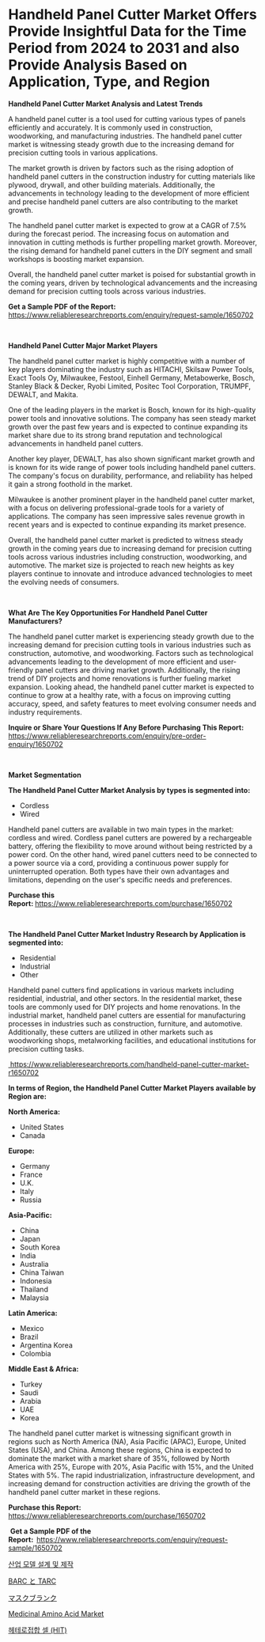 <p><h1>Handheld Panel Cutter Market Offers Provide Insightful Data for the Time Period from 2024 to 2031 and also Provide Analysis Based on Application, Type, and Region</h1></p><p><strong>Handheld Panel Cutter Market Analysis and Latest Trends</strong></p>
<p><p>A handheld panel cutter is a tool used for cutting various types of panels efficiently and accurately. It is commonly used in construction, woodworking, and manufacturing industries. The handheld panel cutter market is witnessing steady growth due to the increasing demand for precision cutting tools in various applications.</p><p>The market growth is driven by factors such as the rising adoption of handheld panel cutters in the construction industry for cutting materials like plywood, drywall, and other building materials. Additionally, the advancements in technology leading to the development of more efficient and precise handheld panel cutters are also contributing to the market growth.</p><p>The handheld panel cutter market is expected to grow at a CAGR of 7.5% during the forecast period. The increasing focus on automation and innovation in cutting methods is further propelling market growth. Moreover, the rising demand for handheld panel cutters in the DIY segment and small workshops is boosting market expansion.</p><p>Overall, the handheld panel cutter market is poised for substantial growth in the coming years, driven by technological advancements and the increasing demand for precision cutting tools across various industries.</p></p>
<p><strong>Get a Sample PDF of the Report:&nbsp;</strong> <a href="https://www.reliableresearchreports.com/enquiry/request-sample/1650702">https://www.reliableresearchreports.com/enquiry/request-sample/1650702</a></p>
<p>&nbsp;</p>
<p><strong>Handheld Panel Cutter Major Market Players</strong></p>
<p><p>The handheld panel cutter market is highly competitive with a number of key players dominating the industry such as HITACHI, Skilsaw Power Tools, Exact Tools Oy, Milwaukee, Festool, Einhell Germany, Metabowerke, Bosch, Stanley Black & Decker, Ryobi Limited, Positec Tool Corporation, TRUMPF, DEWALT, and Makita.</p><p>One of the leading players in the market is Bosch, known for its high-quality power tools and innovative solutions. The company has seen steady market growth over the past few years and is expected to continue expanding its market share due to its strong brand reputation and technological advancements in handheld panel cutters.</p><p>Another key player, DEWALT, has also shown significant market growth and is known for its wide range of power tools including handheld panel cutters. The company's focus on durability, performance, and reliability has helped it gain a strong foothold in the market.</p><p>Milwaukee is another prominent player in the handheld panel cutter market, with a focus on delivering professional-grade tools for a variety of applications. The company has seen impressive sales revenue growth in recent years and is expected to continue expanding its market presence.</p><p>Overall, the handheld panel cutter market is predicted to witness steady growth in the coming years due to increasing demand for precision cutting tools across various industries including construction, woodworking, and automotive. The market size is projected to reach new heights as key players continue to innovate and introduce advanced technologies to meet the evolving needs of consumers.</p></p>
<p>&nbsp;</p>
<p><strong>What Are The Key Opportunities For Handheld Panel Cutter Manufacturers?</strong></p>
<p><p>The handheld panel cutter market is experiencing steady growth due to the increasing demand for precision cutting tools in various industries such as construction, automotive, and woodworking. Factors such as technological advancements leading to the development of more efficient and user-friendly panel cutters are driving market growth. Additionally, the rising trend of DIY projects and home renovations is further fueling market expansion. Looking ahead, the handheld panel cutter market is expected to continue to grow at a healthy rate, with a focus on improving cutting accuracy, speed, and safety features to meet evolving consumer needs and industry requirements.</p></p>
<p><strong>Inquire or Share Your Questions If Any Before Purchasing This Report:</strong> <a href="https://www.reliableresearchreports.com/enquiry/pre-order-enquiry/1650702">https://www.reliableresearchreports.com/enquiry/pre-order-enquiry/1650702</a></p>
<p>&nbsp;</p>
<p><strong>Market Segmentation</strong></p>
<p><strong>The Handheld Panel Cutter Market Analysis by types is segmented into:</strong></p>
<p><ul><li>Cordless</li><li>Wired</li></ul></p>
<p><p>Handheld panel cutters are available in two main types in the market: cordless and wired. Cordless panel cutters are powered by a rechargeable battery, offering the flexibility to move around without being restricted by a power cord. On the other hand, wired panel cutters need to be connected to a power source via a cord, providing a continuous power supply for uninterrupted operation. Both types have their own advantages and limitations, depending on the user's specific needs and preferences.</p></p>
<p><strong>Purchase this Report:&nbsp;</strong><a href="https://www.reliableresearchreports.com/purchase/1650702">https://www.reliableresearchreports.com/purchase/1650702</a></p>
<p>&nbsp;</p>
<p><strong>The Handheld Panel Cutter Market Industry Research by Application is segmented into:</strong></p>
<p><ul><li>Residential</li><li>Industrial</li><li>Other</li></ul></p>
<p><p>Handheld panel cutters find applications in various markets including residential, industrial, and other sectors. In the residential market, these tools are commonly used for DIY projects and home renovations. In the industrial market, handheld panel cutters are essential for manufacturing processes in industries such as construction, furniture, and automotive. Additionally, these cutters are utilized in other markets such as woodworking shops, metalworking facilities, and educational institutions for precision cutting tasks.</p></p>
<p><a href="https://www.reliableresearchreports.com/handheld-panel-cutter-market-r1650702">&nbsp;https://www.reliableresearchreports.com/handheld-panel-cutter-market-r1650702</a></p>
<p><strong>In terms of Region, the Handheld Panel Cutter Market Players available by Region are:</strong></p>
<p>
    <p> <strong> North America: </strong>
        <ul>
            <li>United States</li>
            <li>Canada</li>
        </ul>
        </p> 
    <p> <strong> Europe: </strong>
        <ul>
            <li>Germany</li>
            <li>France</li>
            <li>U.K.</li>
            <li>Italy</li>
            <li>Russia</li>
        </ul>
        </p> 
    <p> <strong> Asia-Pacific: </strong>
        <ul>
            <li>China</li>
            <li>Japan</li>
            <li>South Korea</li>
            <li>India</li>
            <li>Australia</li>
            <li>China Taiwan</li>
            <li>Indonesia</li>
            <li>Thailand</li>
            <li>Malaysia</li>
        </ul>
        </p> 
    <p> <strong> Latin America: </strong>
        <ul>
            <li>Mexico</li>
            <li>Brazil</li>
            <li>Argentina Korea</li>
            <li>Colombia</li>
        </ul>
        </p> 
    <p> <strong> Middle East & Africa: </strong>
        <ul>
            <li>Turkey</li>
            <li>Saudi</li>
            <li>Arabia</li>
            <li>UAE</li>
            <li>Korea</li>
        </ul>
    </p>
    </p>
<p><p>The handheld panel cutter market is witnessing significant growth in regions such as North America (NA), Asia Pacific (APAC), Europe, United States (USA), and China. Among these regions, China is expected to dominate the market with a market share of 35%, followed by North America with 25%, Europe with 20%, Asia Pacific with 15%, and the United States with 5%. The rapid industrialization, infrastructure development, and increasing demand for construction activities are driving the growth of the handheld panel cutter market in these regions.</p></p>
<p><strong>Purchase this Report: </strong><a href="https://www.reliableresearchreports.com/purchase/1650702">https://www.reliableresearchreports.com/purchase/1650702</a></p>
<p>&nbsp;<strong>Get a Sample PDF of the Report:&nbsp;&nbsp;</strong><a href="https://www.reliableresearchreports.com/enquiry/request-sample/1650702">https://www.reliableresearchreports.com/enquiry/request-sample/1650702</a></p>
<p><strong></strong></p>
<p><p><a href="https://github.com/jntpkh496620/Market-Research-Report-List-2/blob/main/900828886055.md">산업 모델 설계 및 제작</a></p><p><a href="https://medium.com/@kamdeall7845/barc%E3%81%A8tarc%E3%81%AE%E5%B8%82%E5%A0%B4%E3%82%B7%E3%82%A7%E3%82%A2%E3%81%AE%E9%80%B2%E5%8C%96%E3%81%A8%E5%B8%82%E5%A0%B4%E6%88%90%E9%95%B7%E3%83%88%E3%83%AC%E3%83%B3%E3%83%892024%E5%B9%B4-2031%E5%B9%B4-f3d2ef36d858">BARC と TARC</a></p><p><a href="https://github.com/gfggqjbfys368009/Market-Research-Report-List-2/blob/main/228207694413.md">マスクブランク</a></p><p><a href="https://github.com/biheemgalvinlouises6hokrh3h/Market-Research-Report-List-2/blob/main/medicinal-amino-acid-market.md">Medicinal Amino Acid Market</a></p><p><a href="https://medium.com/@lucianmaluan2022/%EC%9D%B4%EC%A4%91%EC%A0%91%ED%95%A9%EC%85%80-hit-%EC%8B%9C%EC%9E%A5-%EB%B6%84%EC%84%9D-%EA%B7%B8-cagr-%EC%8B%9C%EC%9E%A5-%EC%84%B8%EB%B6%84%ED%99%94-%EB%B0%8F-%EA%B8%80%EB%A1%9C%EB%B2%8C-%EC%82%B0%EC%97%85-%EA%B0%9C%EC%9A%94-c3ace14b813f">헤테로접합 셀 (HIT)</a></p></p>